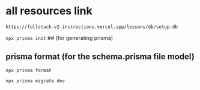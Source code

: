 
# all resources link
 `https://fullstack-v2-instructions.vercel.app/lessons/db/setup-db`


`npx prisma init` ## (for generating prisma)

## prisma format (for the schema.prisma file model)
`npx prisma format`

`npx prisma migrate dev`
